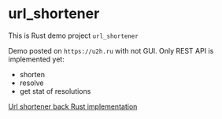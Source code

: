 # url_shortener 

This is Rust demo project `url_shortener`

Demo posted on `https://u2h.ru` with not GUI. Only REST API is implemented yet:
- shorten
- resolve
- get stat of resolutions

[Url shortener back Rust implementation](src/rust/url_shortener_back/README.md)





